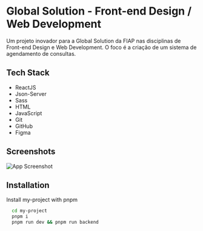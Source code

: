 # Global Solution - Front-end Design / Web Development

Um projeto inovador para a Global Solution da FIAP nas disciplinas de Front-end Design e Web Development. O foco é a criação de um sistema de agendamento de consultas.


## Tech Stack

- ReactJS
- Json-Server
- Sass
- HTML
- JavaScript
- Git
- GitHub
- Figma



## Screenshots

![App Screenshot]("/Users/sarahribeiro/www/global-solution/front-end-design-web-development/appointment-scheduling-system/src/assets/modelo.png")


## Installation

Install my-project with pnpm

```bash
  cd my-project
  pnpm i
  pnpm run dev && pnpm run backend
```
    
